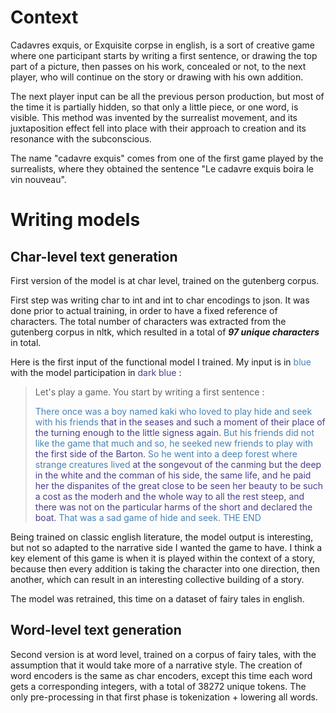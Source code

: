 # Context

Cadavres exquis, or Exquisite corpse in english, is a sort of creative game where one participant starts
by writing a first sentence, or drawing the top part of a picture, then passes on his work, concealed or 
not, to the next player, who will continue on the story or drawing with his own addition.

The next player input can be all the previous person production, but most of the time it is partially
hidden, so that only a little piece, or one word, is visible. This method was invented by the surrealist
movement, and its juxtaposition effect fell into place with their approach to creation and its 
resonance with the subconscious. 

The name "cadavre exquis" comes from one of the first game played by the surrealists, where they obtained
the sentence "Le cadavre exquis boira le vin nouveau". 

# Writing models

## Char-level text generation

First version of the model is at char level, trained on the gutenberg corpus.

First step was writing char to int and int to char encodings to json. It was done prior to actual
training, in order to have a fixed reference of characters. The total number of characters was 
extracted from the gutenberg corpus in nltk, which resulted in a total of ***97 unique characters*** 
in total. 

Here is the first input of the functional model I trained. My input is in 
<span style="color:SteelBlue">blue</span> with the model participation in 
<span style="color:DarkSlateBlue">dark blue</span> :

>Let's play a game. You start by writing a first sentence :
> 
> <span style="color:SteelBlue">
> There once was a boy named kaki who loved to play hide and seek with his friends
> </span>
> <span style="color:DarkSlateBlue"> that in the
> seases and such a moment of their place of the turning
> enough to the little signess again.
> </span>
> <span style="color:SteelBlue">
> But his friends did not like the game that much and so, he seeked new friends to play with
> </span>
> <span style="color:DarkSlateBlue">
> the first side
> of the Barton.
> </span>
> <span style="color:SteelBlue">
> So he went into a deep forest where strange creatures lived
> </span>
> <span style="color:DarkSlateBlue  "> at the songevout of the canming but the
> deep in the white and the comman of his side, the same life, and he paid her the dispanites
> of the great close to be seen her beauty to be such a cost as the moderh and the whole way to all the rest
> steep, and there was not on the particular harms of the
> short and declared the boat.
> </span>
> <span style="color:SteelBlue">
> That was a sad game of hide and seek. THE END
> </span>

Being trained on classic english literature, the model output is interesting, but not so adapted to
the narrative side I wanted the game to have. I think a key element of this game is when it is played
within the context of a story, because then every addition is taking the character into one direction, 
then another, which can result in an interesting collective building of a story.

The model was retrained, this time on a dataset of fairy tales in english.

## Word-level text generation

Second version is at word level, trained on a corpus of fairy tales, with the assumption that it would
take more of a narrative style. The creation of word encoders is the same as char encoders, except this 
time each word gets a corresponding integers, with a total of 38272 unique tokens. The only pre-processing 
in that first phase is tokenization + lowering all words. 
